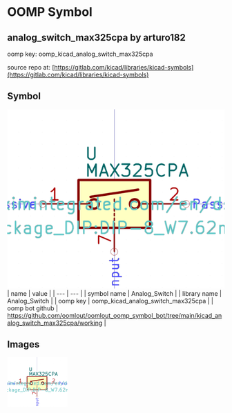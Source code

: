 # OOMP Symbol  
## analog_switch_max325cpa  by arturo182  
  
oomp key: oomp_kicad_analog_switch_max325cpa  
  
source repo at: [https://gitlab.com/kicad/libraries/kicad-symbols](https://gitlab.com/kicad/libraries/kicad-symbols)  
## Symbol  
  
[![working.png](working_600.png)](working.png)  
| name | value | 
| --- | --- | 
| symbol name | Analog_Switch | 
| library name | Analog_Switch | 
| oomp key | oomp_kicad_analog_switch_max325cpa | 
| oomp bot github | https://github.com/oomlout/oomlout_oomp_symbol_bot/tree/main/kicad_analog_switch_max325cpa/working | 
## Images  
  
[![working.png](working_140.png)](working.png)  
